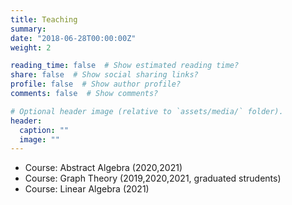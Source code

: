 ```yaml
---
title: Teaching
summary: 
date: "2018-06-28T00:00:00Z"
weight: 2

reading_time: false  # Show estimated reading time?
share: false  # Show social sharing links?
profile: false  # Show author profile?
comments: false  # Show comments?

# Optional header image (relative to `assets/media/` folder).
header:
  caption: ""
  image: ""
---
```


- Course: Abstract Algebra (2020,2021)
- Course: Graph Theory (2019,2020,2021, graduated strudents)
- Course: Linear Algebra (2021) 